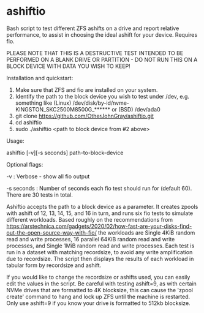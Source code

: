 # ashiftio
Bash script to test different ZFS ashifts on a drive and report relative performance, to assist in choosing the ideal ashift for your device. Requires fio.

PLEASE NOTE THAT THIS IS A DESTRUCTIVE TEST INTENDED TO BE PERFORMED ON A BLANK DRIVE OR PARTITION - DO NOT RUN THIS ON A BLOCK DEVICE WITH DATA YOU WISH TO KEEP!

Installation and quickstart:

1. Make sure that ZFS and fio are installed on your system.
2. Identify the path to the block device you wish to test under /dev, e.g. something like (Linux) /dev/disk/by-id/nvme-KINGSTON_SKC2500M8500G_****** or (BSD) /dev/ada0
3. git clone https://github.com/OtherJohnGray/ashiftio.git
4. cd ashiftio
5. sudo ./ashiftio <path to block device from #2 above>

Usage: 

ashiftio [-v][-s seconds] path-to-block-device

Optional flags:

-v : Verbose - show all fio output

-s seconds : Number of seconds each fio test should run for (default 60). There are 30 tests in total.


Ashiftio accepts the path to a block device as a parameter. It creates zpools with ashift of 12, 13, 14, 15, and 16 in turn, and runs 
six fio tests to simulate different workloads. Based roughly on the recommendations from https://arstechnica.com/gadgets/2020/02/how-fast-are-your-disks-find-out-the-open-source-way-with-fio/ the workloads are Single 4KiB random read and write processes, 
16 parallel 64KiB random read and write processes, and Single 1MiB random read and write processes. Each test is run in a dataset with matching recordsize, to avoid any write amplification due to recordsize. The script then displays the results of each workload in tabular form by recordsize and ashift.

If you would like to change the recordsize or ashifts used, you can easily edit the values in the script. Be careful with testing ashift=9, as with certain NVMe drives that are formatted to 4K blocksize, this can cause the 'zpool create' command to hang and lock up ZFS until the machine is restarted. Only use ashift=9 if you know your drive is formatted to 512kb blocksize.



